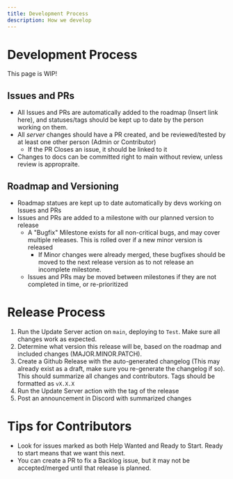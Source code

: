 ```yaml
---
title: Development Process
description: How we develop
---
```


# Development Process
This page is WIP!

## Issues and PRs

- All Issues and PRs are automatically added to the roadmap (Insert link here), and statuses/tags should be kept up to date by the person working on them.
- All _server_ changes should have a PR created, and be reviewed/tested by at least one other person (Admin or Contributor)
  - If the PR Closes an issue, it should be linked to it
- Changes to docs can be committed right to main without review, unless review is appropraite.

## Roadmap and Versioning

- Roadmap statues are kept up to date automatically by devs working on Issues and PRs
- Issues and PRs are added to a milestone with our planned version to release
  - A "Bugfix" Milestone exists for all non-critical bugs, and may cover multiple releases. This is rolled over if a new minor version is released
    - If Minor changes were already merged, these bugfixes should be moved to the next release version as to not release an incomplete milestone.
  - Issues and PRs may be moved between milestones if they are not completed in time, or re-prioritized

# Release Process
1. Run the Update Server action on `main`, deploying to `Test`. Make sure all changes work as expected.
2. Determine what version this release will be, based on the roadmap and included changes (MAJOR.MINOR.PATCH).
3. Create a Github Release with the auto-generated changelog (This may already exist as a draft, make sure you re-generate the changelog if so). 
   This should summarize all changes and contributors. Tags should be formatted as `vX.X.X`
4. Run the Update Server action with the tag of the release
5. Post an announcement in Discord with summarized changes

# Tips for Contributors
- Look for issues marked as both Help Wanted and Ready to Start. Ready to start means that we want this next.
- You can create a PR to fix a Backlog issue, but it may not be accepted/merged until that release is planned.


